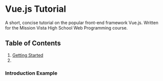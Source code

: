 # Vue.js Tutorial

A short, concise tutorial on the popular front-end framework Vue.js. Written for the Mission Vista High School Web Programming course.

## Table of Contents
1. [Getting Started](#introduction)
2. 


### Introduction Example <a name="introduction"></a>



